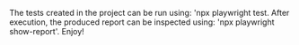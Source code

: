 The tests created in the project can be run using: 'npx playwright test.
After execution, the produced report can be inspected using: 'npx playwright show-report'.
Enjoy!

